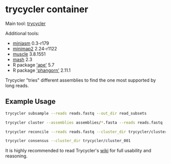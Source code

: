 # trycycler container

Main tool: [trycycler](https://github.com/rrwick/Trycycler)

Additional tools:

- [miniasm](https://github.com/lh3/miniasm) 0.3-r179
- [minimap2](https://github.com/lh3/minimap2) 2.24-r1122
- [muscle](https://www.ebi.ac.uk/Tools/msa/muscle/) 3.8.1551
- [mash](https://github.com/marbl/Mash) 2.3
- R package ['ape'](https://cran.r-project.org/web/packages/ape/index.html) 5.7
- R package ['phangorn'](https://cran.r-project.org/web/packages/phangorn/index.html) 2.11.1

Trycycler "tries" different assemblies to find the one most supported by long reads.

## Example Usage

```bash
trycycler subsample --reads reads.fastq --out_dir read_subsets
```

```bash
trycycler cluster --assemblies assemblies/*.fasta --reads reads.fastq --out_dir trycycler
```

```bash
trycycler reconcile --reads reads.fastq --cluster_dir trycycler/cluster_001
```

```bash
trycycler consensus --cluster_dir trycycler/cluster_001
```

It is highly recommended to read Trycycler's [wiki](https://github.com/rrwick/Trycycler/wiki) for full usability and reasoning.
